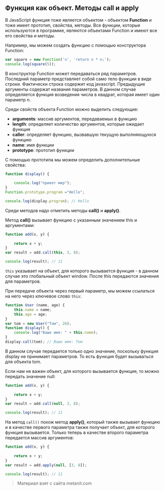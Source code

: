 ## Функция как объект. Методы call и apply

В JavaScript функция тоже является объектом - объектом **Function** и тоже имеет прототип, свойства, методы. Все функции, которые используются в программе, являются объектами Function и имеют все его свойства и методы.

Например, мы можем создать функцию с помощью конструктора Function:

```js
var square = new Function('n', 'return n * n;');
console.log(square(5));
```

В конструктор Function может передаваться ряд параметров. Последний параметр представляет собой само тело функции в виде строки. Фактически строка содержит код javascript. Предыдущие аргументы содержат названия параметров. В данном случае определяется функция возведения числа в квадрат, которая имеет один параметр n.

Среди свойств объекта Function можно выделить следующие:
- **arguments**: массив аргументов, передаваемых в функцию
- **length**: определяет количество аргументов, которые ожидает функция
- **caller**: определяет функцию, вызвавшую текущую выполняющуюся функцию
- **name**: имя функции
- **prototype**: прототип функции

С помощью прототипа мы можем определить дополнительные свойства:

```js
function display() {
    
    console.log("привет мир");
}
Function.prototype.program ="Hello";

console.log(display.program); // Hello
```

Среди методов надо отметить методы **call()** и **apply()**.

Метод **call()** вызывает функцию с указанным значением this и аргументами:

```js
function add(x, y) {
    
    return x + y;
}
var result = add.call(this, 3, 8);

console.log(result); // 11
```

`this` указывает на объект, для которого вызывается функция - в данном случае это глобальный объект window. После this передаются значения для параметров.

При передаче объекта через первый параметр, мы можем ссылаться на него через ключевое слово `this`:

```js
function User (name, age) {
    this.name = name;
    this.age = age;
}
var tom = new User("Том", 26);
function display() {
    console.log("Ваше имя: " + this.name);
}
display.call(tom); // Ваше имя: Том
```

В данном случае передается только одно значение, поскольку функция display не принимает параметров. То есть функция будет вызываться для объекта tom.

Если нам не важен объект, для которого вызывается функция, то можно передать значение null:

```js
function add(x, y) {
    
    return x + y;
}
var result = add.call(null, 3, 8);

console.log(result); // 11
```

На метод `call()` похож метод **apply()**, который также вызывает функцию и в качестве первого параметра также получает объект, для которого функция вызывается. Только теперь в качестве второго параметра передается массив аргументов:

```js
function add(x, y) {
    
    return x + y;
}
var result = add.apply(null, [3, 8]);

console.log(result); // 11
```


> Материал взят с сайта metanit.com